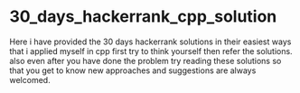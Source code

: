 # 30_days_hackerrank_cpp_solution
Here i have provided the 30 days hackerrank solutions in their easiest ways that i applied myself in cpp
first try to think yourself then refer the solutions.
also even after you have done the problem try reading these solutions so that you get to know new approaches and suggestions are always welcomed.
